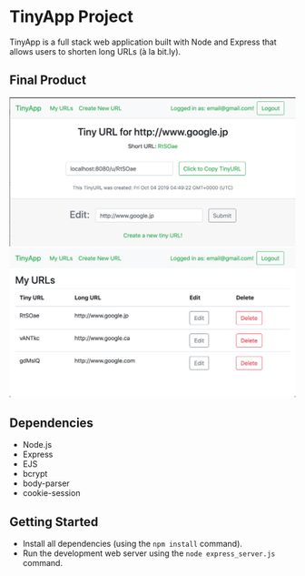 # TinyApp Project

TinyApp is a full stack web application built with Node and Express that allows users to shorten long URLs (à la bit.ly).

## Final Product

!["Screenshot of New URL Page"](https://github.com/j-nny/tinyapp/blob/master/docs/TinyApp-newURL.png)
!["Screenshot of URLs Page"](https://github.com/j-nny/tinyapp/blob/master/docs/TinyApp-URLsPage.png)

## Dependencies

- Node.js
- Express
- EJS
- bcrypt
- body-parser
- cookie-session

## Getting Started

- Install all dependencies (using the `npm install` command).
- Run the development web server using the `node express_server.js` command.
